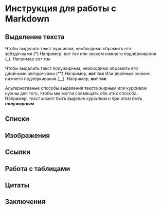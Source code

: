 # Инструкция для работы с Markdown

## Выделение текста

Чтобы выделить текст курсивом, необходимо обрамить его звёздочками (*) Например. *вот так* или знаком нижнего подчёркивания (_). Например _вот так_

Чтобы выделить текст полужирным, необходимо обрамить его двойными звёздочками (**) Например, **вот так** Или двойным знаком нижнего подчёркивания (__). Например, __вот так__ 

Альтернативные способы выделения текста жирным или курсивом нужны для того, чтобы мы могли совмещать оба этих способа. Например, _текст может быть выделен курсивом и при этом быть **полужирным**_

## Списки

## Изображения 

## Ссылки

## Работа с таблицами

## Цитаты 

## Заключения